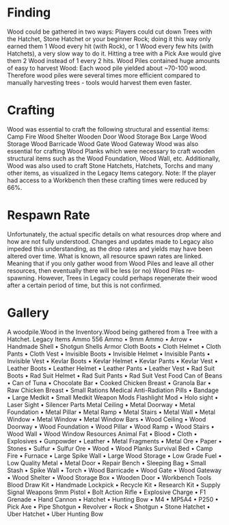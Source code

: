 # Finding

Wood could be gathered in two ways:
Players could cut down Trees with the Hatchet, Stone Hatchet or your beginner Rock; doing it this way only earned them 1 Wood every hit (with Rock), or 1 Wood every few hits (with Hatchets), a very slow way to do it. Hitting a tree with a Pick Axe would give them 2 Wood instead of 1 every 2 hits.
Wood Piles contained huge amounts of easy to harvest Wood: Each wood pile yielded about ~70-100 wood. Therefore wood piles were several times more efficient compared to manually harvesting trees - tools would harvest them even faster.
# Crafting

Wood was essential to craft the following structural and essential items:
Camp Fire
Wood Shelter
Wooden Door
Wood Storage Box
Large Wood Storage
Wood Barricade
Wood Gate
Wood Gateway
Wood was also essential for crafting Wood Planks which were necessary to craft wooden structural items such as the Wood Foundation, Wood Wall, etc. 
Additionally, Wood was also used to craft Stone Hatchets, Hatchets, Torchs and many other items, as visualized in the Legacy Items category. 
Note: If the player had access to a Workbench then these crafting times were reduced by 66%. 
# Respawn Rate

Unfortunately, the actual specific details on what resources drop where and how are not fully understood. Changes and updates made to Legacy also impeded this understanding, as the drop rates and yields may have been altered over time. 
What is known, all resource spawn rates are linked. Meaning that if you only gather wood from Wood Piles and leave all other resources, then eventually there will be less (or no) Wood Piles re-spawning. However, Trees in Legacy could perhaps regenerate their wood after a certain period of time, but this is not confirmed. 
# Gallery

A woodpile.Wood in the Inventory.Wood being gathered from a Tree with a Hatchet.
Legacy Items
Ammo
556 Ammo • 9mm Ammo • Arrow • Handmade Shell • Shotgun Shells
Armor
Cloth Boots • Cloth Helmet • Cloth Pants • Cloth Vest • Invisible Boots • Invisible Helmet • Invisible Pants • Invisible Vest • Kevlar Boots • Kevlar Helmet • Kevlar Pants • Kevlar Vest • Leather Boots • Leather Helmet • Leather Pants • Leather Vest • Rad Suit Boots • Rad Suit Helmet • Rad Suit Pants • Rad Suit Vest
Food
Can of Beans • Can of Tuna • Chocolate Bar • Cooked Chicken Breast • Granola Bar • Raw Chicken Breast • Small Rations
Medical
Anti-Radiation Pills • Bandage • Large Medkit • Small Medkit
Weapon Mods
Flashlight Mod • Holo sight • Laser Sight • Silencer
Parts
Metal Ceiling • Metal Doorway • Metal Foundation • Metal Pillar • Metal Ramp • Metal Stairs • Metal Wall • Metal Window • Metal Window • Metal Window Bars • Wood Ceiling • Wood Doorway • Wood Foundation • Wood Pillar • Wood Ramp • Wood Stairs • Wood Wall • Wood Window
Resources
Animal Fat • Blood • Cloth • Explosives • Gunpowder • Leather • Metal Fragments • Metal Ore • Paper • Stones • Sulfur • Sulfur Ore • Wood • Wood Planks
Survival
Bed • Camp Fire • Furnace • Large Spike Wall • Large Wood Storage • Low Grade Fuel • Low Quality Metal • Metal Door • Repair Bench • Sleeping Bag • Small Stash • Spike Wall • Torch • Wood Barricade • Wood Gate • Wood Gateway • Wood Shelter • Wood Storage Box • Wooden Door • Workbench
Tools
Blood Draw Kit • Handmade Lockpick • Recycle Kit • Research Kit • Supply Signal
Weapons
9mm Pistol • Bolt Action Rifle • Explosive Charge • F1 Grenade • Hand Cannon • Hatchet • Hunting Bow • M4 • MP5A4 • P250 • Pick Axe • Pipe Shotgun • Revolver • Rock • Shotgun • Stone Hatchet • Uber Hatchet • Uber Hunting Bow

